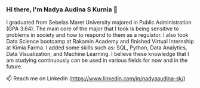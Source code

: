 ### Hi there, I'm Nadya Audina S Kurnia 👋

  I graduated from Sebelas Maret University majored in Public Administration (GPA 3.64). The main core of the major that I took is being sensitive to problems in
society and how to respond to them as a regulator. 
  I also took Data Science bootcamp at Rakamin Academy and finished Virtual Internship at Kimia Farma. I added some skills such as: SQL, Python, Data Analytics, Data Visualization, and Machine Learning. I believe these knowledge that I am studying continuously can be used in various fields for now and in the future.

📫 Reach me on LinkedIn (https://www.linkedin.com/in/nadyaaudina-sk/)


<!--
**nadyaaudina/nadyaaudina** is a ✨ _special_ ✨ repository because its `README.md` (this file) appears on your GitHub profile.

Here are some ideas to get you started:

- 🔭 I’m currently working on ...
- 🌱 I’m currently learning ...
- 👯 I’m looking to collaborate on ...
- 🤔 I’m looking for help with ...
- 💬 Ask me about ...
- 📫 How to reach me: ...
- 😄 Pronouns: ...
- ⚡ Fun fact: ...
-->
